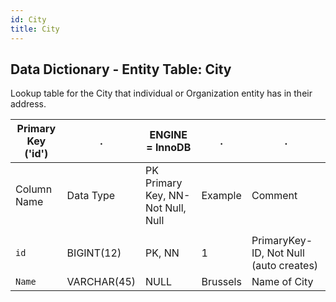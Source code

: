 ```yaml
---
id: City
title: City
---
```


## Data Dictionary - Entity Table: City

Lookup table for the City that individual or Organization entity has in their address.

| Primary Key ('id')|.|ENGINE = InnoDB|.|.|
|---|---|---|---|---|
| Column Name| Data Type|PK Primary Key, NN-Not Null, Null|Example|Comment|
||
|`id`| BIGINT(12)|PK, NN|1|PrimaryKey-ID, Not Null (auto creates)|
|`Name`| VARCHAR(45)|NULL|Brussels|Name of City|

